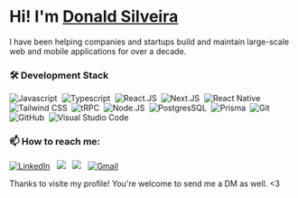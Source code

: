 # Hi! I'm [**Donald Silveira**](https://donnes.dev/)

I have been helping companies and startups build and maintain large-scale web and mobile applications for over a decade.

### 🛠 Development Stack

![Javascript](https://img.shields.io/badge/-JavaScript-05122A?style=flat&logo=javascript)&nbsp;
![Typescript](https://img.shields.io/badge/-TypeScript-05122A?style=flat&logo=typescript)&nbsp;
![React.JS](https://img.shields.io/badge/-React.js-05122A?style=flat&logo=react)&nbsp;
![Next.JS](https://img.shields.io/badge/-Next.js-05122A?style=flat&logo=nextdotjs)&nbsp;
![React Native](https://img.shields.io/badge/-React%20Native-05122A?style=flat&logo=react)&nbsp;
![Tailwind CSS](https://img.shields.io/badge/-Tailwind_CSS-05122A?style=flat&logo=tailwind-css)&nbsp;
![tRPC](https://img.shields.io/badge/-tRPC-05122A?style=flat&logo=tRPC)&nbsp;
![Node.JS](https://img.shields.io/badge/-Node.JS-05122A?style=flat&logo=node.js)&nbsp;
![PostgresSQL](https://img.shields.io/badge/-PostgreSQL-05122A?style=flat&logo=postgresql)&nbsp;
![Prisma](https://img.shields.io/badge/-Prisma-05122A?style=flat&logo=prisma)&nbsp;
![Git](https://img.shields.io/badge/-Git-05122A?style=flat&logo=git)&nbsp;
![GitHub](https://img.shields.io/badge/-GitHub-05122A?style=flat&logo=github)&nbsp;
![Visual Studio Code](https://img.shields.io/badge/-Visual%20Studio%20Code-05122A?style=flat&logo=visual-studio-code&logoColor=007ACC)&nbsp;

### 📫 How to reach me:

<a href="https://www.linkedin.com/in/donaldsilveira/"><img alt="LinkedIn" src="https://img.shields.io/badge/linkedin-%230077B5.svg?style=for-the-badge&logo=linkedin&logoColor=white"/></a> &nbsp;
<a href="https://twitter.com/donaldsilveira"><img src="https://img.shields.io/badge/Twitter-%231DA1F2.svg?style=for-the-badge&logo=Twitter&logoColor=white"/></a> &nbsp;
<a href="https://instagram.com/donaldsilveira"><img src="https://img.shields.io/badge/Instagram-%23E4405F.svg?style=for-the-badge&logo=Instagram&logoColor=white"/></a> &nbsp;
<a href="mailto:donaldsilveira@gmail.com"><img alt="Gmail" src="https://img.shields.io/badge/Gmail-D14836?style=for-the-badge&logo=gmail&logoColor=white" /></a> &nbsp;

Thanks to visite my profile! You're welcome to send me a DM as well. <3
